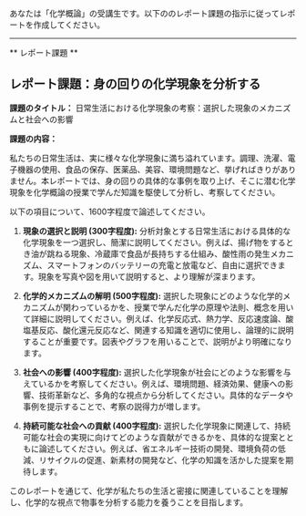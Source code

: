 あなたは「化学概論」の受講生です。以下ののレポート課題の指示に従ってレポートを作成してください。

---------------------------------------
** レポート課題 **

## レポート課題：身の回りの化学現象を分析する

**課題のタイトル：**  日常生活における化学現象の考察：選択した現象のメカニズムと社会への影響

**課題の内容：**

私たちの日常生活は、実に様々な化学現象に満ち溢れています。調理、洗濯、電子機器の使用、食品の保存、医薬品、美容、環境問題など、挙げればきりがありません。本レポートでは、身の回りの具体的な事例を取り上げ、そこに潜む化学現象を化学概論の授業で学んだ知識を駆使して分析し、考察してください。

以下の項目について、1600字程度で論述してください。

1. **現象の選択と説明 (300字程度):**  分析対象とする日常生活における具体的な化学現象を一つ選択し、簡潔に説明してください。例えば、揚げ物をするとき油が跳ねる現象、冷蔵庫で食品が長持ちする仕組み、酸性雨の発生メカニズム、スマートフォンのバッテリーの充電と放電など、自由に選択できます。現象を写真や図を用いて説明すると、より理解が深まります。

2. **化学的メカニズムの解明 (500字程度):** 選択した現象にどのような化学的メカニズムが関わっているかを、授業で学んだ化学の原理や法則、概念を用いて詳細に説明してください。例えば、化学反応式、熱力学、反応速度論、酸塩基反応、酸化還元反応など、関連する知識を適切に使用し、論理的に説明することが重要です。図表やグラフを用いることで、説明がより明確になります。

3. **社会への影響 (400字程度):**  選択した化学現象が社会にどのような影響を与えているかを考察してください。例えば、環境問題、経済効果、健康への影響、技術革新など、多角的な視点から分析してください。具体的なデータや事例を提示することで、考察の説得力が増します。

4. **持続可能な社会への貢献 (400字程度):** 選択した化学現象に関連して、持続可能な社会の実現に向けてどのような貢献ができるかを、具体的な提案とともに論述してください。例えば、省エネルギー技術の開発、環境負荷の低減、リサイクルの促進、新素材の開発など、化学の知識を活かした提案を期待します。


このレポートを通じて、化学が私たちの生活と密接に関連していることを理解し、化学的な視点で物事を分析する能力を養うことを目指します。
